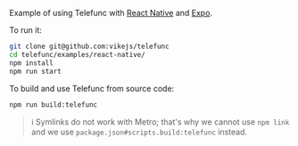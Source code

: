 Example of using Telefunc with [React Native](https://reactnative.dev/) and [Expo](https://expo.dev/).

To run it:
```bash
git clone git@github.com:vikejs/telefunc
cd telefunc/examples/react-native/
npm install
npm run start
```

To build and use Telefunc from source code:
```bash
npm run build:telefunc
```

> :information_source: Symlinks do not work with Metro; that's why we cannot use `npm link` and we use `package.json#scripts.build:telefunc` instead.
